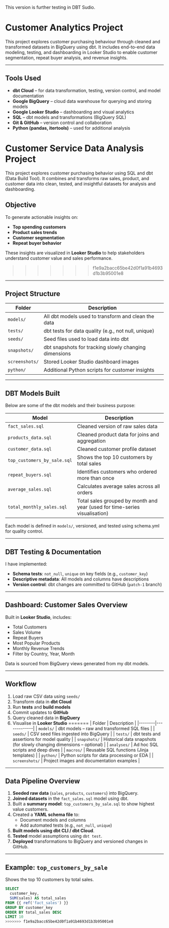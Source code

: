 This version is further testing in DBT Sudio.

# Customer Analytics Project

This project explores customer purchasing behaviour through cleaned and transformed datasets in BigQuery using dbt. It includes end-to-end data modeling, testing, and dashboarding in Looker Studio to enable customer segmentation, repeat buyer analysis, and revenue insights.

---

## Tools Used

- **dbt Cloud** – for data transformation, testing, version control, and model documentation  
- **Google BigQuery** – cloud data warehouse for querying and storing models  
- **Google Looker Studio** – dashboarding and visual analytics  
- **SQL** – dbt models and transformations (BigQuery SQL)  
- **Git & GitHub** – version control and collaboration  
- **Python (pandas, itertools)** – used for additional analysis


# Customer Service Data Analysis Project

This project explores customer purchasing behavior using SQL and dbt (Data Build Tool). It combines and transforms raw sales, product, and customer data into clean, tested, and insightful datasets for analysis and dashboarding.

## Objective

To generate actionable insights on:
- **Top spending customers**
- **Product sales trends**
- **Customer segmentation**
- **Repeat buyer behavior**

These insights are visualized in **Looker Studio** to help stakeholders understand customer value and sales performance.

>>>>>>> f1e9a2bacc65be42d0f1a91b4693d1b3b95001e8
---

## Project Structure


| Folder             | Description                                                  |
|--------------------|--------------------------------------------------------------|
| `models/`          | All dbt models used to transform and clean the data          |
| `tests/`           | dbt tests for data quality (e.g., not null, unique)          |
| `seeds/`           | Seed files used to load data into dbt                        |
| `snapshots/`       | dbt snapshots for tracking slowly changing dimensions        |
| `screenshots/`     | Stored Looker Studio dashboard images                        |
| `python/`          | Additional Python scripts for customer insights              |

---

## DBT Models Built

Below are some of the dbt models and their business purpose:

| Model                         | Description                                                                 |
|------------------------------|-----------------------------------------------------------------------------|
| `fact_sales.sql`             | Cleaned version of raw sales data                                           |
| `products_data.sql`          | Cleaned product data for joins and aggregation                             |
| `customer_data.sql`          | Cleaned customer profile dataset                                            |
| `top_customers_by_sale.sql`  | Shows the top 10 customers by total sales                                   |
| `repeat_buyers.sql`          | Identifies customers who ordered more than once                             |
| `average_sales.sql`          | Calculates average sales across all orders                                  |
| `total_monthly_sales.sql`    | Total sales grouped by month and year (used for time-series visualisation) |

Each model is defined in `models/`, versioned, and tested using schema.yml for quality control.

---

## DBT Testing & Documentation

I have implemented:

- **Schema tests**: `not_null`, `unique` on key fields (e.g., `customer_key`)
- **Descriptive metadata**: All models and columns have descriptions
- **Version control**: dbt changes are committed to GitHub (`patch-1` branch)

---

## Dashboard: Customer Sales Overview

Built in **Looker Studio**, includes:

- Total Customers
- Sales Volume
- Repeat Buyers
- Most Popular Products
- Monthly Revenue Trends
- Filter by Country, Year, Month

Data is sourced from BigQuery views generated from my dbt models.

---

## Workflow

1. Load raw CSV data using `seeds/`
2. Transform data in **dbt Cloud**
3. Run **tests** and **build models**
4. Commit updates to **GitHub**
5. Query cleaned data in **BigQuery**
6. Visualise in **Looker Studio**
=======
| Folder | Description |
|--------|-------------|
| `models/` | dbt models – raw and transformed SQL files |
| `seeds/` | CSV seed files ingested into BigQuery |
| `tests/` | dbt tests and assertions for model quality |
| `snapshots/` | Historical data snapshots (for slowly changing dimensions – optional) |
| `analyses/` | Ad hoc SQL scripts and deep dives |
| `macros/` | Reusable SQL functions (Jinja templates) |
| `python/` | Python scripts for data processing or EDA |
| `screenshots/` | Project images and documentation examples |

---

## Data Pipeline Overview

1. **Seeded raw data** (`sales`, `products`, `customers`) into BigQuery.
2. **Joined datasets** in the `fact_sales.sql` model using dbt.
3. Built a **summary model**: `top_customers_by_sale.sql` to show highest value customers.
4. Created a **YAML schema file** to:
   - Document models and columns
   - Add automated tests (e.g., `not_null`, `unique`)
5. **Built models using dbt CLI / dbt Cloud**.
6. **Tested** model assumptions using `dbt test`.
7. **Deployed** transformations to BigQuery and versioned changes in GitHub.

---

## Example: `top_customers_by_sale`

Shows the top 10 customers by total sales.

```sql
SELECT
  customer_key,
  SUM(sales) AS total_sales
FROM {{ ref('fact_sales') }}
GROUP BY customer_key
ORDER BY total_sales DESC
LIMIT 10
>>>>>>> f1e9a2bacc65be42d0f1a91b4693d1b3b95001e8
